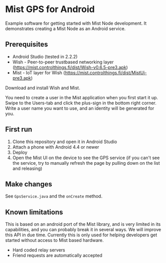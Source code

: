 # Mist GPS for Android

Example software for getting started with Mist Node development. It demonstrates creating a Mist Node as an Android service.

## Prerequisites

* Android Studio (tested in 2.2.2)
* Wish - Peer-to-peer trustbased networking layer (https://mist.controlthings.fi/dist/Wish-v0.6.5-pre3.apk)
* Mist - IoT layer for Wish (https://mist.controlthings.fi/dist/MistUi-pre3.apk)

Download and install Wish and Mist.

You need to create a user in the Mist application when you first start it up. Swipe to the Users-tab and click the plus-sign in the bottom right corner. Write a user name you want to use, and an identity will be generated for you.

## First run

1. Clone this repository and open it in Android Studio
2. Attach a phone with Android 4.4 or newer
3. Deploy
4. Open the Mist UI on the device to see the GPS service (if you can't see the service, try to manually refresh the page by pulling down on the list and releasing)

## Make changes

See `GpsService.java` and the `onCreate` method.

## Known limitations

This is based on an android port of the Mist library, and is very limited in its capabilities, and you can probably break it in several ways. We will improve this API in due time. Currently this is only used for helping developers get started without access to Mist based hardware.

* Hard coded relay servers
* Friend requests are automatically accepted

